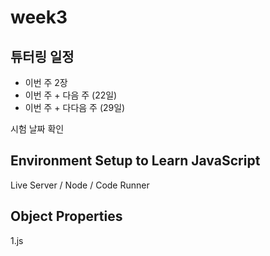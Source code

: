 # week3
## 튜터링 일정
- 이번 주 2장
- 이번 주 + 다음 주 (22일)
- 이번 주 + 다다음 주 (29일)

시험 날짜 확인
## Environment Setup to Learn JavaScript
Live Server / Node / Code Runner
## Object Properties
1.js